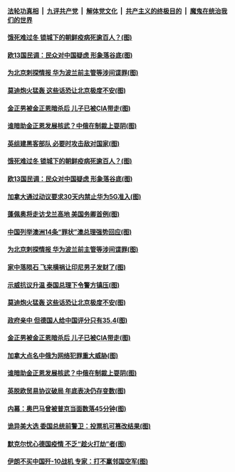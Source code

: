 

####  [法轮功真相](../../../../basic/blob/master/README.md?t=11210331) &nbsp;|&nbsp; [九评共产党](../../../../9ping.md/blob/master/README.md?t=11210331) &nbsp;|&nbsp; [解体党文化](../../../../jtdwh.md/blob/master/README.md?t=11210331)  &nbsp;|&nbsp; [共产主义的终极目的](../../../../gczydzjmd.md/blob/master/README.md?t=11210331) &nbsp;|&nbsp; [魔鬼在统治我们的世界](../../../../mgztzwmdsj.md/blob/master/README.md?t=11210331) 

#### [饿死难过冬 锁城下的朝鲜疫病死逾百人？(图)](../pages/p9/953203.md?t=11210331) 

#### [欧13国民调：民众对中国疑虑 形象落谷底(图)](../pages/p9/953087.md?t=11210331) 

#### [为北京刺探情报 华为波兰前主管等涉间谍罪(图)](../pages/p9/953083.md?t=11210331) 

#### [莫迪炮火猛轰 这些话恐让北京极度不安(图)](../pages/p9/952975.md?t=11210331) 

#### [金正男被金正恩暗杀后 儿子已被CIA带走(图)](../pages/p9/953035.md?t=11210331) 

#### [谁暗助金正恩发展核武？中俄在制裁上耍阴(图)](../pages/p9/952969.md?t=11210331) 

#### [英组建黑客部队 必要时攻击敌对国家(图)](../pages/p9/953239.md?t=11210331) 

#### [饿死难过冬 锁城下的朝鲜疫病死逾百人？(图)](../pages/p9/953203.md?t=11210331) 

#### [欧13国民调：民众对中国疑虑 形象落谷底(图)](../pages/p9/953087.md?t=11210331) 

#### [加拿大通过动议要求30天内禁止华为5G准入(图)](../pages/p9/953171.md?t=11210331) 

#### [蓬佩奥将走访戈兰高地 美国务卿首例(图)](../pages/p9/953164.md?t=11210331) 

#### [中国列举澳洲14条“罪状”澳总理强势回应(图)](../pages/p9/953162.md?t=11210331) 

#### [为北京刺探情报 华为波兰前主管等涉间谍罪(图)](../pages/p9/953083.md?t=11210331) 

#### [家中落陨石 飞来横祸让印尼男子发财了(图)](../pages/p9/953104.md?t=11210331) 

#### [示威抗议升温 泰国总理下令警方镇压(图)](../pages/p9/953103.md?t=11210331) 

#### [莫迪炮火猛轰 这些话恐让北京极度不安(图)](../pages/p9/952975.md?t=11210331) 

#### [政府亲中 但德国人给中国评分只有35.4(图)](../pages/p9/953036.md?t=11210331) 

#### [金正男被金正恩暗杀后 儿子已被CIA带走(图)](../pages/p9/953035.md?t=11210331) 

#### [加拿大点名中俄为网络犯罪重大威胁(图)](../pages/p9/953033.md?t=11210331) 

#### [谁暗助金正恩发展核武？中俄在制裁上耍阴(图)](../pages/p9/952969.md?t=11210331) 

#### [英脱欧贸易协议破局 年底表决仍存变数(图)](../pages/p9/952981.md?t=11210331) 

#### [内幕：奥巴马曾被普京当面数落45分钟(图)](../pages/p9/952927.md?t=11210331) 

#### [诡异美大选 委国总统前警卫：投票机可篡改结果(图)](../pages/p9/952865.md?t=11210331) 

#### [默克尔忧心德国疫情 不乏“趁火打劫”者(图)](../pages/p9/952903.md?t=11210331) 

#### [伊朗不买中国歼-10战机 专家：打不赢邻国空军(图)](../pages/p9/952848.md?t=11210331) 


